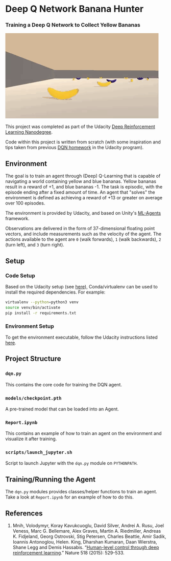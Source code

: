 # Deep Q Network Banana Hunter
### Training a Deep Q Network to Collect Yellow Bananas

![smart agent](images/smart_agent.gif "A Smart Agent Navigating the World")

This project was completed as part of the Udacity [Deep Reinforcement Learning Nanodegree](https://www.udacity.com/course/deep-reinforcement-learning-nanodegree--nd893).

Code within this project is written from scratch (with some inspiration and tips taken from previous [DQN homework](https://github.com/udacity/deep-reinforcement-learning/tree/dc65050c8f47b365560a30a112fb84f762005c6b/dqn) in the Udacity program).

## Environment
The goal is to train an agent through (Deep) Q-Learning that is capable of navigating a world containing yellow and blue bananas. Yellow bananas result in a reward of +1, and blue bananas -1. The task is episodic, with the episode ending after a fixed amount of time. An agent that "solves" the environment is defined as achieving a reward of +13 or greater on average over 100 episodes.

The environment is provided by Udacity, and based on Unity's [ML-Agents](https://github.com/Unity-Technologies/ml-agents) framework.

Observations are delivered in the form of 37-dimensional floating point vectors, and include measurements such as the velocity of the agent. The actions available to the agent are `0` (walk forwards), `1` (walk backwards), `2` (turn left), and `3` (turn right).

## Setup
### Code Setup
Based on the Udacity setup (see [here](https://github.com/udacity/deep-reinforcement-learning/tree/55474449a112fa72323f484c4b7a498c8dc84be1#dependencies)),
Conda/virtualenv can be used to install the required dependencies. For example:
```bash
virtualenv --python=python3 venv
source venv/bin/activate
pip install -r requirements.txt
```

### Environment Setup
To get the environment executable, follow the Udacity instructions listed [here](https://github.com/udacity/deep-reinforcement-learning/tree/062b0a421663e90ef8171c6da849c52e4b16623d/p1_navigation).

## Project Structure
### `dqn.py`
This contains the core code for training the DQN agent.

### `models/checkpoint.pth`
A pre-trained model that can be loaded into an Agent.

### `Report.ipynb`
This contains an example of how to train an agent on the environment and visualize it after training.

### `scripts/launch_jupyter.sh`
Script to launch Jupyter with the `dqn.py` module on `PYTHONPATH`.

## Training/Running the Agent
The `dqn.py` modules provides classes/helper functions to train an agent. Take a look at `Report.ipynb`
for an example of how to do this.

## References
1. Mnih, Volodymyr, Koray Kavukcuoglu, David Silver, Andrei A. Rusu, Joel Veness, Marc G. Bellemare, Alex Graves, 
Martin A. Riedmiller, Andreas K. Fidjeland, Georg Ostrovski, Stig Petersen, Charles Beattie, Amir Sadik, Ioannis 
Antonoglou, Helen. King, Dharshan Kumaran, Daan Wierstra, Shane Legg and Demis Hassabis. “[Human-level control through 
deep reinforcement learning](https://www.nature.com/articles/nature14236).” Nature 518 (2015): 529-533.
